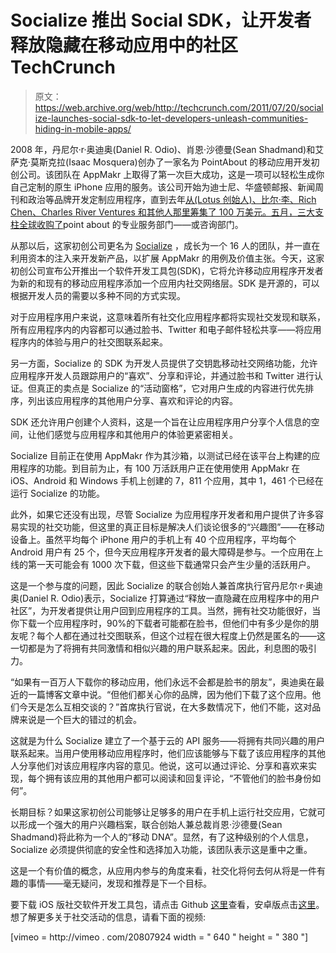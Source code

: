 # Socialize 推出 Social SDK，让开发者释放隐藏在移动应用中的社区 TechCrunch

> 原文：<https://web.archive.org/web/http://techcrunch.com/2011/07/20/socialize-launches-social-sdk-to-let-developers-unleash-communities-hiding-in-mobile-apps/>

2008 年，丹尼尔·r·奥迪奥(Daniel R. Odio)、肖恩·沙德曼(Sean Shadmand)和艾萨克·莫斯克拉(Isaac Mosquera)创办了一家名为 PointAbout 的移动应用开发初创公司。该团队在 AppMakr 上取得了第一次巨大成功，这是一项可以轻松生成你自己定制的原生 iPhone 应用的服务。该公司开始为迪士尼、华盛顿邮报、新闻周刊和政治等品牌开发定制应用程序，直到去年[从(Lotus 创始人)、比尔·李、Rich Chen、Charles River Ventures 和其他人那里筹集了 100 万美元。五月，](https://web.archive.org/web/20230205040309/https://techcrunch.com/2010/10/25/appmakr-iphone-apps/)[三大支柱全球收购了](https://web.archive.org/web/20230205040309/http://drod.io/1U331p0u1P190K2s140U)point about 的专业服务部门——或咨询部门。

从那以后，这家初创公司更名为 [Socialize](https://web.archive.org/web/20230205040309/http://www.getsocialize.com/) ，成长为一个 16 人的团队，并一直在利用资本的注入来开发新产品，以扩展 AppMakr 的用例及价值主张。今天，这家初创公司宣布公开推出一个软件开发工具包(SDK)，它将允许移动应用程序开发者为新的和现有的移动应用程序添加一个应用内社交网络层。SDK 是开源的，可以根据开发人员的需要以多种不同的方式实现。

对于应用程序用户来说，这意味着所有社交化应用程序都将实现社交发现和联系，所有应用程序内的内容都可以通过脸书、Twitter 和电子邮件轻松共享——将应用程序内的体验与用户的社交图联系起来。

另一方面，Socialize 的 SDK 为开发人员提供了交钥匙移动社交网络功能，允许应用程序开发人员跟踪用户的“喜欢”、分享和评论，并通过脸书和 Twitter 进行认证。但真正的卖点是 Socialize 的“活动窗格”，它对用户生成的内容进行优先排序，列出该应用程序的其他用户分享、喜欢和评论的内容。

SDK 还允许用户创建个人资料，这是一个旨在让应用程序用户分享个人信息的空间，让他们感觉与应用程序和其他用户的体验更紧密相关。

Socialize 目前正在使用 AppMakr 作为其沙箱，以测试已经在该平台上构建的应用程序的功能。到目前为止，有 100 万活跃用户正在使用使用 AppMakr 在 iOS、Android 和 Windows 手机上创建的 7，811 个应用，其中 1，461 个已经在运行 Socialize 的功能。

此外，如果它还没有出现，尽管 Socialize 为应用程序开发者和用户提供了许多容易实现的社交功能，但这里的真正目标是解决人们谈论很多的“兴趣图”——在移动设备上。虽然平均每个 iPhone 用户的手机上有 40 个应用程序，平均每个 Android 用户有 25 个，但今天应用程序开发者的最大障碍是参与。一个应用在上线的第一天可能会有 1000 次下载，但这些下载通常只会产生少量的活跃用户。

这是一个参与度的问题，因此 Socialize 的联合创始人兼首席执行官丹尼尔·r·奥迪奥(Daniel R. Odio)表示，Socialize 打算通过“释放一直隐藏在应用程序中的用户社区”，为开发者提供让用户回到应用程序的工具。当然，拥有社交功能很好，当你下载一个应用程序时，90%的下载者可能都在脸书，但他们中有多少是你的朋友呢？每个人都在通过社交图联系，但这个过程在很大程度上仍然是匿名的——这一切都是为了将拥有共同激情和相似兴趣的用户联系起来。因此，利息图的吸引力。

“如果有一百万人下载你的移动应用，他们永远不会都是脸书的朋友”，奥迪奥在最近的一篇博客文章中说。“但他们都关心你的品牌，因为他们下载了这个应用。他们今天是怎么互相交谈的？”首席执行官说，在大多数情况下，他们不能，这对品牌来说是一个巨大的错过的机会。

这就是为什么 Socialize 建立了一个基于云的 API 服务——将拥有共同兴趣的用户联系起来。当用户使用移动应用程序时，他们应该能够与下载了该应用程序的其他人分享他们对该应用程序内容的意见。他说，这可以通过评论、分享和喜欢来实现，每个拥有该应用的其他用户都可以阅读和回复评论，“不管他们的脸书身份如何”。

长期目标？如果这家初创公司能够让足够多的用户在手机上运行社交应用，它就可以形成一个强大的用户兴趣档案，联合创始人兼总裁肖恩·沙德曼(Sean Shadmand)将此称为一个人的“移动 DNA”。显然，有了这种级别的个人信息，Socialize 必须提供彻底的安全性和选择加入功能，该团队表示这是重中之重。

这是一个有价值的概念，从应用内参与的角度来看，社交化将何去何从将是一件有趣的事情——毫无疑问，发现和推荐是下一个目标。

要下载 iOS 版社交软件开发工具包，请点击 Github [这里](https://web.archive.org/web/20230205040309/https://github.com/socialize/socialize-sdk-ios)查看，安卓版点击[这里](https://web.archive.org/web/20230205040309/https://github.com/socialize/socialize-sdk-android)。想了解更多关于社交活动的信息，请看下面的视频:

[vimeo = http://vimeo . com/20807924 width = " 640 " height = " 380 "]
